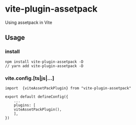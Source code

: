 # vite-plugin-assetpack

Using assetpack in Vite

## Usage
### install
```
npm install vite-plugin-assetpack -D
// yarn add vite-plugin-assetpack -D

```
### vite.config.[ts|js|...]

```
import  {viteAssetPackPlugin} from "vite-plugin-assetpack"

export default defineConfig({
    ...
    plugins: [
    viteAssetPackPlugin(),
    ],
})
```
